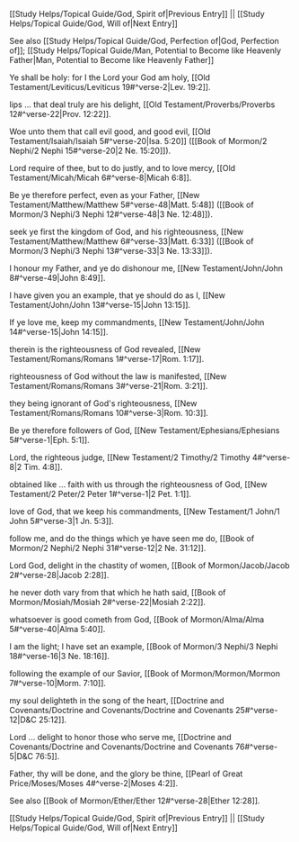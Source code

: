 [[Study Helps/Topical Guide/God, Spirit of|Previous Entry]]  ||  [[Study Helps/Topical Guide/God, Will of|Next Entry]]

 See also [[Study Helps/Topical Guide/God, Perfection of|God, Perfection of]]; [[Study Helps/Topical Guide/Man, Potential to Become like Heavenly Father|Man, Potential to Become like Heavenly Father]]

 Ye shall be holy: for I the Lord your God am holy, [[Old Testament/Leviticus/Leviticus 19#^verse-2|Lev. 19:2]].

 lips ... that deal truly are his delight, [[Old Testament/Proverbs/Proverbs 12#^verse-22|Prov. 12:22]].

 Woe unto them that call evil good, and good evil, [[Old Testament/Isaiah/Isaiah 5#^verse-20|Isa. 5:20]] ([[Book of Mormon/2 Nephi/2 Nephi 15#^verse-20|2 Ne. 15:20]]).

 Lord require of thee, but to do justly, and to love mercy, [[Old Testament/Micah/Micah 6#^verse-8|Micah 6:8]].

 Be ye therefore perfect, even as your Father, [[New Testament/Matthew/Matthew 5#^verse-48|Matt. 5:48]] ([[Book of Mormon/3 Nephi/3 Nephi 12#^verse-48|3 Ne. 12:48]]).

 seek ye first the kingdom of God, and his righteousness, [[New Testament/Matthew/Matthew 6#^verse-33|Matt. 6:33]] ([[Book of Mormon/3 Nephi/3 Nephi 13#^verse-33|3 Ne. 13:33]]).

 I honour my Father, and ye do dishonour me, [[New Testament/John/John 8#^verse-49|John 8:49]].

 I have given you an example, that ye should do as I, [[New Testament/John/John 13#^verse-15|John 13:15]].

 If ye love me, keep my commandments, [[New Testament/John/John 14#^verse-15|John 14:15]].

 therein is the righteousness of God revealed, [[New Testament/Romans/Romans 1#^verse-17|Rom. 1:17]].

 righteousness of God without the law is manifested, [[New Testament/Romans/Romans 3#^verse-21|Rom. 3:21]].

 they being ignorant of God's righteousness, [[New Testament/Romans/Romans 10#^verse-3|Rom. 10:3]].

 Be ye therefore followers of God, [[New Testament/Ephesians/Ephesians 5#^verse-1|Eph. 5:1]].

 Lord, the righteous judge, [[New Testament/2 Timothy/2 Timothy 4#^verse-8|2 Tim. 4:8]].

 obtained like ... faith with us through the righteousness of God, [[New Testament/2 Peter/2 Peter 1#^verse-1|2 Pet. 1:1]].

 love of God, that we keep his commandments, [[New Testament/1 John/1 John 5#^verse-3|1 Jn. 5:3]].

 follow me, and do the things which ye have seen me do, [[Book of Mormon/2 Nephi/2 Nephi 31#^verse-12|2 Ne. 31:12]].

 Lord God, delight in the chastity of women, [[Book of Mormon/Jacob/Jacob 2#^verse-28|Jacob 2:28]].

 he never doth vary from that which he hath said, [[Book of Mormon/Mosiah/Mosiah 2#^verse-22|Mosiah 2:22]].

 whatsoever is good cometh from God, [[Book of Mormon/Alma/Alma 5#^verse-40|Alma 5:40]].

 I am the light; I have set an example, [[Book of Mormon/3 Nephi/3 Nephi 18#^verse-16|3 Ne. 18:16]].

 following the example of our Savior, [[Book of Mormon/Mormon/Mormon 7#^verse-10|Morm. 7:10]].

 my soul delighteth in the song of the heart, [[Doctrine and Covenants/Doctrine and Covenants/Doctrine and Covenants 25#^verse-12|D&C 25:12]].

 Lord ... delight to honor those who serve me, [[Doctrine and Covenants/Doctrine and Covenants/Doctrine and Covenants 76#^verse-5|D&C 76:5]].

 Father, thy will be done, and the glory be thine, [[Pearl of Great Price/Moses/Moses 4#^verse-2|Moses 4:2]].

 See also [[Book of Mormon/Ether/Ether 12#^verse-28|Ether 12:28]].

[[Study Helps/Topical Guide/God, Spirit of|Previous Entry]]  ||  [[Study Helps/Topical Guide/God, Will of|Next Entry]]